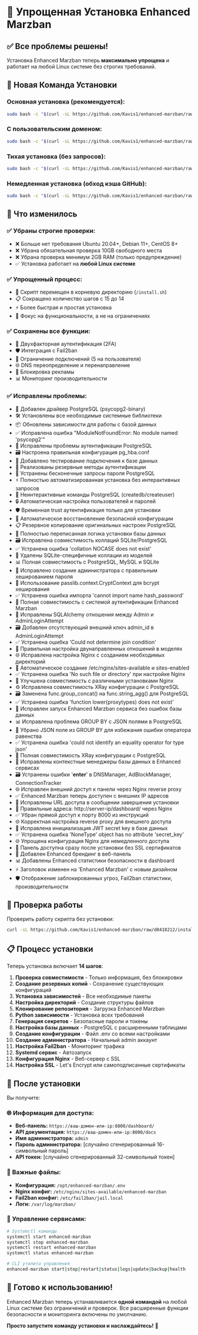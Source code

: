 # 🚀 Упрощенная Установка Enhanced Marzban

## ✅ Все проблемы решены!

Установка Enhanced Marzban теперь **максимально упрощена** и работает на любой Linux системе без строгих требований.

## 🎯 Новая Команда Установки

### **Основная установка (рекомендуется):**
```bash
sudo bash -c "$(curl -sL https://github.com/Kavis1/enhanced-marzban/raw/main/install.sh)" @ install
```

### **С пользовательским доменом:**
```bash
sudo bash -c "$(curl -sL https://github.com/Kavis1/enhanced-marzban/raw/main/install.sh)" @ install --domain ваш-домен.com
```

### **Тихая установка (без запросов):**
```bash
sudo bash -c "$(curl -sL https://github.com/Kavis1/enhanced-marzban/raw/main/install.sh)" @ install --silent
```

### **Немедленная установка (обход кэша GitHub):**
```bash
sudo bash -c "$(curl -sL https://github.com/Kavis1/enhanced-marzban/raw/d8418212/install.sh)" @ install
```

## 🔧 Что изменилось

### ✅ **Убраны строгие проверки:**
- ❌ Больше нет требования Ubuntu 20.04+, Debian 11+, CentOS 8+
- ❌ Убрана обязательная проверка 10GB свободного места
- ❌ Убрана проверка минимум 2GB RAM (только предупреждение)
- ✅ Установка работает на **любой Linux системе**

### ✅ **Упрощенный процесс:**
- 🚀 Скрипт перемещен в корневую директорию (`/install.sh`)
- 📋 Сокращено количество шагов с 15 до 14
- ⚡ Более быстрая и простая установка
- 🎯 Фокус на функциональности, а не на ограничениях

### ✅ **Сохранены все функции:**
- 🔐 Двухфакторная аутентификация (2FA)
- 🛡️ Интеграция с Fail2ban
- 🔗 Ограничение подключений (5 на пользователя)
- 🌐 DNS переопределение и перенаправление
- 🚫 Блокировка рекламы
- 📊 Мониторинг производительности

### ✅ **Исправлены проблемы:**
- 🔧 Добавлен драйвер PostgreSQL (psycopg2-binary)
- 🛠️ Установлены все необходимые системные библиотеки
- 📦 Обновлены зависимости для работы с базой данных
- ✅ Исправлена ошибка "ModuleNotFoundError: No module named 'psycopg2'"
- 🔐 Исправлены проблемы аутентификации PostgreSQL
- 🗃️ Настроена правильная конфигурация pg_hba.conf
- 🔑 Добавлено тестирование подключения к базе данных
- 🔄 Реализованы резервные методы аутентификации
- 🚫 Устранены бесконечные запросы пароля PostgreSQL
- ⚡ Полностью автоматизированная установка без интерактивных запросов
- 🤖 Неинтерактивные команды PostgreSQL (createdb/createuser)
- 🔒 Автоматическая настройка пользователей и паролей
- 🛡️ Временная trust аутентификация только для установки
- 🔄 Автоматическое восстановление безопасной конфигурации
- 📋 Резервное копирование оригинальных настроек PostgreSQL
- 🎯 Полностью переписанная логика установки базы данных
- 🗃️ Исправлена совместимость коллаций SQLite/PostgreSQL
- ✅ Устранена ошибка 'collation NOCASE does not exist'
- 🔧 Удалены SQLite-специфичные коллации из моделей
- 📊 Полная совместимость с PostgreSQL, MySQL и SQLite
- 👤 Исправлено создание администратора с правильным хешированием пароля
- 🔐 Использование passlib.context.CryptContext для bcrypt хеширования
- ✅ Устранена ошибка импорта 'cannot import name hash_password'
- 🎯 Полная совместимость с системой аутентификации Enhanced Marzban
- 🔗 Исправлены SQLAlchemy отношения между Admin и AdminLoginAttempt
- 🗃️ Добавлен отсутствующий внешний ключ admin_id в AdminLoginAttempt
- ✅ Устранена ошибка 'Could not determine join condition'
- 🔧 Правильная настройка двунаправленных отношений в моделях
- 🌐 Исправлена настройка Nginx с созданием необходимых директорий
- 📁 Автоматическое создание /etc/nginx/sites-available и sites-enabled
- ✅ Устранена ошибка 'No such file or directory' при настройке Nginx
- 🔧 Улучшена совместимость с различными установками Nginx
- ⚙️ Исправлена совместимость XRay конфигурации с PostgreSQL
- 🗃️ Заменена func.group_concat() на func.string_agg() для PostgreSQL
- ✅ Устранена ошибка 'function lower(proxytypes) does not exist'
- 🚀 Исправлен запуск Enhanced Marzban сервиса без ошибок базы данных
- 📊 Исправлена проблема GROUP BY с JSON полями в PostgreSQL
- 🔧 Убрано JSON поле из GROUP BY для избежания ошибки оператора равенства
- ✅ Устранена ошибка 'could not identify an equality operator for type json'
- 🎯 Полная совместимость XRay конфигурации с PostgreSQL
- 🔗 Исправлены контекстные менеджеры базы данных в Enhanced сервисах
- 🗃️ Устранены ошибки '__enter__' в DNSManager, AdBlockManager, ConnectionTracker
- 🌐 Исправлен внешний доступ к панели через Nginx reverse proxy
- ✅ Enhanced Marzban теперь доступен с внешних IP адресов
- 🔧 Исправлены URL доступа в сообщении завершения установки
- 📱 Правильные адреса: http://server-ip/dashboard/ через Nginx
- ✅ Убран прямой доступ к порту 8000 из инструкций
- 🌐 Корректная настройка reverse proxy для внешнего доступа
- 🔐 Исправлена инициализация JWT secret key в базе данных
- ✅ Устранена ошибка 'NoneType' object has no attribute 'secret_key'
- 🌐 Упрощена конфигурация Nginx для немедленного доступа
- 📱 Панель доступна сразу после установки без SSL сертификатов
- 🎨 Добавлен Enhanced брендинг в веб-панель
- 📊 Добавлены Enhanced статистики безопасности в dashboard
- ⚡ Заголовок изменен на 'Enhanced Marzban' с новым дизайном
- 🛡️ Отображение заблокированных угроз, Fail2ban статистики, производительности

## 🧪 Проверка работы

Проверить работу скрипта без установки:
```bash
curl -sL https://github.com/Kavis1/enhanced-marzban/raw/d8418212/install.sh | bash -s -- --help
```

## 📋 Процесс установки

Теперь установка включает **14 шагов**:

1. **Проверка совместимости** - Только информация, без блокировки
2. **Создание резервных копий** - Сохранение существующих конфигураций
3. **Установка зависимостей** - Все необходимые пакеты
4. **Настройка директорий** - Создание структуры файлов
5. **Клонирование репозитория** - Загрузка Enhanced Marzban
6. **Python зависимости** - Установка всех требований
7. **Генерация секретов** - Безопасные пароли и токены
8. **Настройка базы данных** - PostgreSQL с расширенными таблицами
9. **Создание конфигурации** - Файл .env со всеми настройками
10. **Создание администратора** - Начальный admin аккаунт
11. **Настройка Fail2ban** - Мониторинг трафика
12. **Systemd сервис** - Автозапуск
13. **Конфигурация Nginx** - Веб-сервер с SSL
14. **Настройка SSL** - Let's Encrypt или самоподписанные сертификаты

## 🎉 После установки

Вы получите:

### 🌐 **Информация для доступа:**
- **Веб-панель:** `https://ваш-домен-или-ip:8000/dashboard/`
- **API документация:** `https://ваш-домен-или-ip:8000/docs`
- **Имя администратора:** `admin`
- **Пароль администратора:** [случайно сгенерированный 16-символьный пароль]
- **API токен:** [случайно сгенерированный 32-символьный токен]

### 📁 **Важные файлы:**
- **Конфигурация:** `/opt/enhanced-marzban/.env`
- **Nginx конфиг:** `/etc/nginx/sites-available/enhanced-marzban`
- **Fail2ban конфиг:** `/etc/fail2ban/jail.local`
- **Логи:** `/var/log/marzban/`

### 🔧 **Управление сервисами:**
```bash
# Systemctl команды
systemctl start enhanced-marzban
systemctl stop enhanced-marzban
systemctl restart enhanced-marzban
systemctl status enhanced-marzban

# CLI утилита управления
enhanced-marzban start|stop|restart|status|logs|update|backup|health
```

## 🚀 Готово к использованию!

Enhanced Marzban теперь устанавливается **одной командой** на любой Linux системе без ограничений и проверок. Все расширенные функции безопасности и мониторинга включены по умолчанию.

**Просто запустите команду установки и наслаждайтесь!** 🎉
